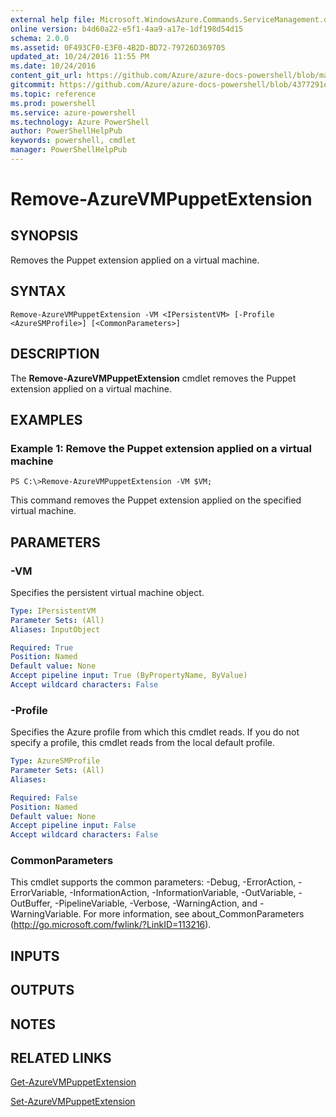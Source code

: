 ```yaml
---
external help file: Microsoft.WindowsAzure.Commands.ServiceManagement.dll-Help.xml
online version: b4d60a22-e5f1-4aa9-a17e-1df198d54d15
schema: 2.0.0
ms.assetid: 0F493CF0-E3F0-4B2D-BD72-79726D369705
updated_at: 10/24/2016 11:55 PM
ms.date: 10/24/2016
content_git_url: https://github.com/Azure/azure-docs-powershell/blob/master/azureps-cmdlets-docs/ServiceManagement/Azure.Service/v3.0.0/Remove-AzureVMPuppetExtension.md
gitcommit: https://github.com/Azure/azure-docs-powershell/blob/4377291ee360e58e2c1c5d644155daf6a0279055/azureps-cmdlets-docs/ServiceManagement/Azure.Service/v3.0.0/Remove-AzureVMPuppetExtension.md
ms.topic: reference
ms.prod: powershell
ms.service: azure-powershell
ms.technology: Azure PowerShell
author: PowerShellHelpPub
keywords: powershell, cmdlet
manager: PowerShellHelpPub
---
```


# Remove-AzureVMPuppetExtension

## SYNOPSIS
Removes the Puppet extension applied on a virtual machine.

## SYNTAX

```
Remove-AzureVMPuppetExtension -VM <IPersistentVM> [-Profile <AzureSMProfile>] [<CommonParameters>]
```

## DESCRIPTION
The **Remove-AzureVMPuppetExtension** cmdlet removes the Puppet extension applied on a virtual machine.

## EXAMPLES

### Example 1: Remove the Puppet extension applied on a virtual machine
```
PS C:\>Remove-AzureVMPuppetExtension -VM $VM;
```

This command removes the Puppet extension applied on the specified virtual machine.

## PARAMETERS

### -VM
Specifies the persistent virtual machine object.

```yaml
Type: IPersistentVM
Parameter Sets: (All)
Aliases: InputObject

Required: True
Position: Named
Default value: None
Accept pipeline input: True (ByPropertyName, ByValue)
Accept wildcard characters: False
```

### -Profile
Specifies the Azure profile from which this cmdlet reads.
If you do not specify a profile, this cmdlet reads from the local default profile.

```yaml
Type: AzureSMProfile
Parameter Sets: (All)
Aliases: 

Required: False
Position: Named
Default value: None
Accept pipeline input: False
Accept wildcard characters: False
```

### CommonParameters
This cmdlet supports the common parameters: -Debug, -ErrorAction, -ErrorVariable, -InformationAction, -InformationVariable, -OutVariable, -OutBuffer, -PipelineVariable, -Verbose, -WarningAction, and -WarningVariable. For more information, see about_CommonParameters (http://go.microsoft.com/fwlink/?LinkID=113216).

## INPUTS

## OUTPUTS

## NOTES

## RELATED LINKS

[Get-AzureVMPuppetExtension](./Get-AzureVMPuppetExtension.md)

[Set-AzureVMPuppetExtension](./Set-AzureVMPuppetExtension.md)


